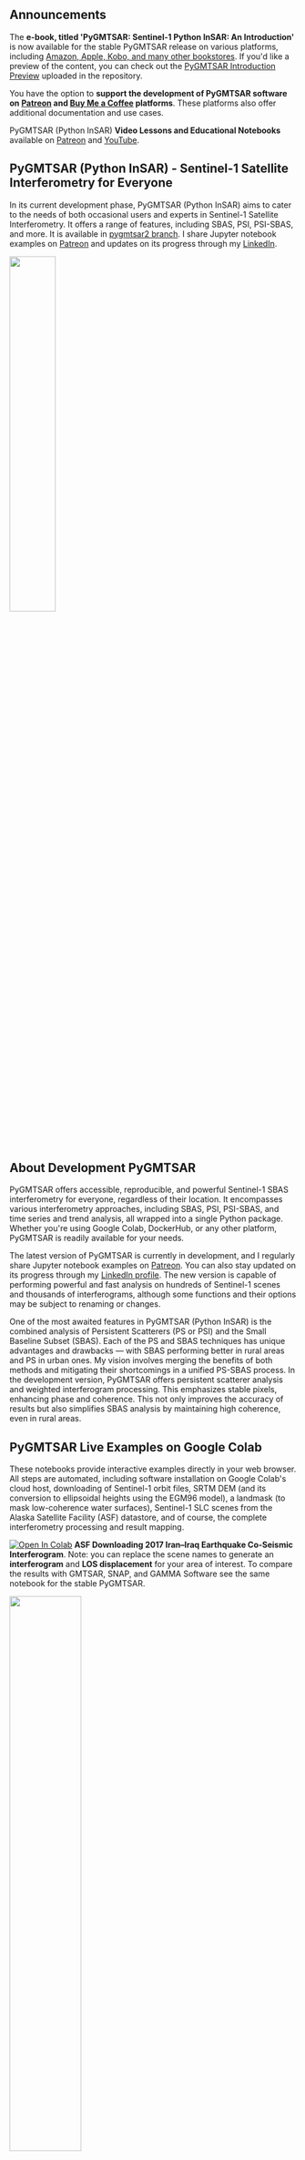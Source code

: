 ## Announcements

The **e-book, titled 'PyGMTSAR: Sentinel-1 Python InSAR: An Introduction'** is now available for the stable PyGMTSAR release on various platforms, including [Amazon, Apple, Kobo, and many other bookstores](https://books2read.com/b/PyGMTSAR-introduction). If you'd like a preview of the content, you can check out the [PyGMTSAR Introduction Preview](https://github.com/mobigroup/gmtsar/blob/pygmtsar2/book/PyGMTSAR_preview.pdf) uploaded in the repository.

You have the option to **support the development of PyGMTSAR software on [Patreon](https://www.patreon.com/pechnikov) and [Buy Me a Coffee](https://www.buymeacoffee.com/pechnikov) platforms**. These platforms also offer additional documentation and use cases.

PyGMTSAR (Python InSAR) **Video Lessons and Educational Notebooks** available on [Patreon](https://www.patreon.com/collection/12458) and [YouTube](https://www.youtube.com/channel/UCSEeXKAn9f_bDiTjT6l87Lg).

## PyGMTSAR (Python InSAR) - Sentinel-1 Satellite Interferometry for Everyone

In its current development phase, PyGMTSAR (Python InSAR) aims to cater to the needs of both occasional users and experts in Sentinel-1 Satellite Interferometry. It offers a range of features, including SBAS, PSI, PSI-SBAS, and more. It is available in [pygmtsar2 branch](https://github.com/mobigroup/gmtsar/tree/pygmtsar2). I  share Jupyter notebook examples on [Patreon](https://www.patreon.com/pechnikov) and updates on its progress through my [LinkedIn](https://www.linkedin.com/in/alexey-pechnikov/).

<img src="https://user-images.githubusercontent.com/7342379/194891967-be2b56b5-c30c-4040-8ef8-39b448ce2390.jpg" width="40%" />

## About Development PyGMTSAR

PyGMTSAR offers accessible, reproducible, and powerful Sentinel-1 SBAS interferometry for everyone, regardless of their location. It encompasses various interferometry approaches, including SBAS, PSI, PSI-SBAS, and time series and trend analysis, all wrapped into a single Python package. Whether you're using Google Colab, DockerHub, or any other platform, PyGMTSAR is readily available for your needs.

The latest version of PyGMTSAR is currently in development, and I regularly share Jupyter notebook examples on [Patreon](https://www.patreon.com/pechnikov). You can also stay updated on its progress through my [LinkedIn profile](https://www.linkedin.com/in/alexey-pechnikov/). The new version is capable of performing powerful and fast analysis on hundreds of Sentinel-1 scenes and thousands of interferograms, although some functions and their options may be subject to renaming or changes.

One of the most awaited features in PyGMTSAR (Python InSAR) is the combined analysis of Persistent Scatterers (PS or PSI) and the Small Baseline Subset (SBAS). Each of the PS and SBAS techniques has unique advantages and drawbacks — with SBAS performing better in rural areas and PS in urban ones. My vision involves merging the benefits of both methods and mitigating their shortcomings in a unified PS-SBAS process. In the development version, PyGMTSAR offers persistent scatterer analysis and weighted interferogram processing. This emphasizes stable pixels, enhancing phase and coherence. This not only improves the accuracy of results but also simplifies SBAS analysis by maintaining high coherence, even in rural areas.

## PyGMTSAR Live Examples on Google Colab

These notebooks provide interactive examples directly in your web browser. All steps are automated, including software installation on Google Colab's cloud host, downloading of Sentinel-1 orbit files, SRTM DEM (and its conversion to ellipsoidal heights using the EGM96 model), a landmask (to mask low-coherence water surfaces), Sentinel-1 SLC scenes from the Alaska Satellite Facility (ASF) datastore, and of course, the complete interferometry processing and result mapping.

[![Open In Colab](https://colab.research.google.com/assets/colab-badge.svg)](https://colab.research.google.com/drive/1shNGvUlUiXeyV7IcTmDbWaEM6XrB0014?usp=sharing) **ASF Downloading 2017 Iran–Iraq Earthquake Co-Seismic Interferogram**. Note: you can replace the scene names to generate an **interferogram** and **LOS displacement** for your area of interest. To compare the results with GMTSAR, SNAP, and GAMMA Software see the same notebook for the stable PyGMTSAR.

<img src="https://user-images.githubusercontent.com/7342379/177748605-788889e5-9afd-44d8-bc3c-dc6efe920ea0.png" width="50%">

[![Open In Colab](https://colab.research.google.com/assets/colab-badge.svg)](https://colab.research.google.com/drive/1h4XxJZwFfm7EC8NUzl34cCkOVUG2uJr4?usp=sharing) **GMTSAR example dataset S1A_Stack_CPGF_T173** This example demonstrates the SBAS analysis and detrending approach used to remove atmospheric noise, resulting in significantly improved outcomes.

<img src="https://user-images.githubusercontent.com/7342379/135814732-aa0eb142-ae54-4a57-b271-c33b5174a28e.png" width="50%">

<img src="https://user-images.githubusercontent.com/7342379/189961167-bf3901e5-417c-41ce-a5ca-d1c74c239a04.png" width="50%">

## See Stable PyGMTSAR

The stable PyGMTSAR is available on GitHub, PyPI, DockerHub and Google Colab, see the project home page [PyGMTSAR GitHub Repository](https://github.com/mobigroup/gmtsar)

@ Alexey Pechnikov, 2023
